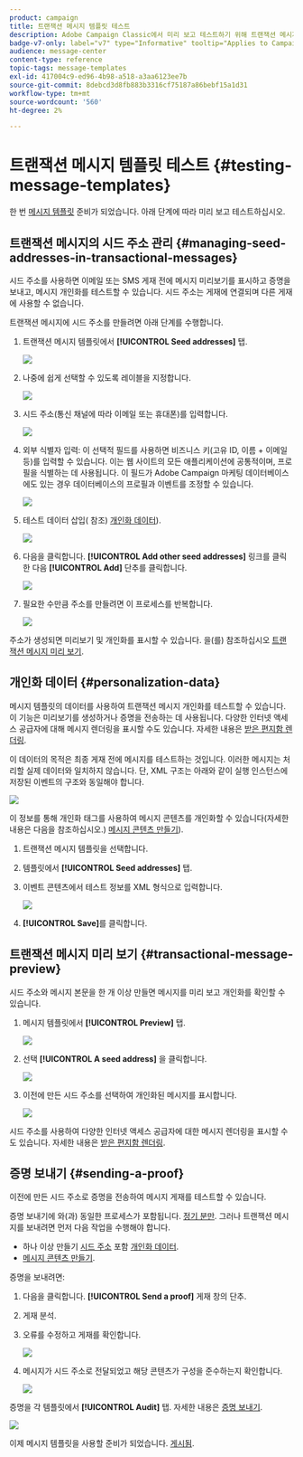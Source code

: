 ```yaml
---
product: campaign
title: 트랜잭션 메시지 템플릿 테스트
description: Adobe Campaign Classic에서 미리 보고 테스트하기 위해 트랜잭션 메시지의 시드 주소를 관리하는 방법을 알아봅니다
badge-v7-only: label="v7" type="Informative" tooltip="Applies to Campaign Classic v7 only"
audience: message-center
content-type: reference
topic-tags: message-templates
exl-id: 417004c9-ed96-4b98-a518-a3aa6123ee7b
source-git-commit: 8debcd3d8fb883b3316cf75187a86bebf15a1d31
workflow-type: tm+mt
source-wordcount: '560'
ht-degree: 2%

---
```


# 트랜잭션 메시지 템플릿 테스트 {#testing-message-templates}



한 번 [메시지 템플릿](../../message-center/using/creating-the-message-template.md) 준비가 되었습니다. 아래 단계에 따라 미리 보고 테스트하십시오.

## 트랜잭션 메시지의 시드 주소 관리 {#managing-seed-addresses-in-transactional-messages}

시드 주소를 사용하면 이메일 또는 SMS 게재 전에 메시지 미리보기를 표시하고 증명을 보내고, 메시지 개인화를 테스트할 수 있습니다. 시드 주소는 게재에 연결되며 다른 게재에 사용할 수 없습니다.

트랜잭션 메시지에 시드 주소를 만들려면 아래 단계를 수행합니다.

1. 트랜잭션 메시지 템플릿에서 **[!UICONTROL Seed addresses]** 탭.

   ![](assets/messagecenter_create_seedaddr_001.png)

1. 나중에 쉽게 선택할 수 있도록 레이블을 지정합니다.

   ![](assets/messagecenter_create_seedaddr_002.png)

1. 시드 주소(통신 채널에 따라 이메일 또는 휴대폰)를 입력합니다.

   ![](assets/messagecenter_create_seedaddr_003.png)

1. 외부 식별자 입력: 이 선택적 필드를 사용하면 비즈니스 키(고유 ID, 이름 + 이메일 등)를 입력할 수 있습니다. 이는 웹 사이트의 모든 애플리케이션에 공통적이며, 프로필을 식별하는 데 사용됩니다. 이 필드가 Adobe Campaign 마케팅 데이터베이스에도 있는 경우 데이터베이스의 프로필과 이벤트를 조정할 수 있습니다.

   ![](assets/messagecenter_create_seedaddr_003bis.png)

1. 테스트 데이터 삽입( 참조) [개인화 데이터](#personalization-data)).

   ![](assets/messagecenter_create_custo_001.png)

   <!--## Creating several seed addresses {#creating-several-seed-addresses}-->
1. 다음을 클릭합니다. **[!UICONTROL Add other seed addresses]** 링크를 클릭한 다음 **[!UICONTROL Add]** 단추를 클릭합니다.

   ![](assets/messagecenter_create_seedaddr_004.png)

   <!--1. Follow the configuration steps for a seed address detailed in the [Creating a seed address](#creating-a-seed-address) section.-->
1. 필요한 수만큼 주소를 만들려면 이 프로세스를 반복합니다.

   ![](assets/messagecenter_create_seedaddr_008.png)

주소가 생성되면 미리보기 및 개인화를 표시할 수 있습니다. 을(를) 참조하십시오 [트랜잭션 메시지 미리 보기](#transactional-message-preview).

## 개인화 데이터 {#personalization-data}

메시지 템플릿의 데이터를 사용하여 트랜잭션 메시지 개인화를 테스트할 수 있습니다. 이 기능은 미리보기를 생성하거나 증명을 전송하는 데 사용됩니다. 다양한 인터넷 액세스 공급자에 대해 메시지 렌더링을 표시할 수도 있습니다. 자세한 내용은 [받은 편지함 렌더링](../../delivery/using/inbox-rendering.md).

이 데이터의 목적은 최종 게재 전에 메시지를 테스트하는 것입니다. 이러한 메시지는 처리할 실제 데이터와 일치하지 않습니다. 단, XML 구조는 아래와 같이 실행 인스턴스에 저장된 이벤트의 구조와 동일해야 합니다.

![](assets/messagecenter_create_custo_006.png)

이 정보를 통해 개인화 태그를 사용하여 메시지 콘텐츠를 개인화할 수 있습니다(자세한 내용은 다음을 참조하십시오.) [메시지 콘텐츠 만들기](../../message-center/using/creating-the-message-template.md#creating-message-content)).

1. 트랜잭션 메시지 템플릿을 선택합니다.

1. 템플릿에서 **[!UICONTROL Seed addresses]** 탭.

1. 이벤트 콘텐츠에서 테스트 정보를 XML 형식으로 입력합니다.

   ![](assets/messagecenter_create_custo_001.png)

1. **[!UICONTROL Save]**&#x200B;를 클릭합니다.

## 트랜잭션 메시지 미리 보기 {#transactional-message-preview}

시드 주소와 메시지 본문을 한 개 이상 만들면 메시지를 미리 보고 개인화를 확인할 수 있습니다.

1. 메시지 템플릿에서 **[!UICONTROL Preview]** 탭.

   ![](assets/messagecenter_preview_001.png)

1. 선택 **[!UICONTROL A seed address]** 을 클릭합니다.

   ![](assets/messagecenter_preview_002.png)

1. 이전에 만든 시드 주소를 선택하여 개인화된 메시지를 표시합니다.

   ![](assets/messagecenter_create_seedaddr_009.png)

시드 주소를 사용하여 다양한 인터넷 액세스 공급자에 대한 메시지 렌더링을 표시할 수도 있습니다. 자세한 내용은 [받은 편지함 렌더링](../../delivery/using/inbox-rendering.md).

## 증명 보내기 {#sending-a-proof}

이전에 만든 시드 주소로 증명을 전송하여 메시지 게재를 테스트할 수 있습니다.

증명 보내기에 와(과) 동일한 프로세스가 포함됩니다. [정기 분만](../../delivery/using/steps-validating-the-delivery.md#sending-a-proof). 그러나 트랜잭션 메시지를 보내려면 먼저 다음 작업을 수행해야 합니다.

* 하나 이상 만들기 [시드 주소](#managing-seed-addresses-in-transactional-messages) 포함 [개인화 데이터](#personalization-data).
* [메시지 콘텐츠 만들기](../../message-center/using/creating-the-message-template.md#creating-message-content).

증명을 보내려면:

1. 다음을 클릭합니다. **[!UICONTROL Send a proof]** 게재 창의 단추.
1. 게재 분석.
1. 오류를 수정하고 게재를 확인합니다.

   ![](assets/messagecenter_send_proof_001.png)

1. 메시지가 시드 주소로 전달되었고 해당 콘텐츠가 구성을 준수하는지 확인합니다.

   ![](assets/messagecenter_send_proof_002.png)

증명을 각 템플릿에서 **[!UICONTROL Audit]** 탭. 자세한 내용은 [증명 보내기](../../delivery/using/steps-validating-the-delivery.md#sending-a-proof).

![](assets/messagecenter_send_proof_003.png)

이제 메시지 템플릿을 사용할 준비가 되었습니다. [게시됨](../../message-center/using/publishing-message-templates.md).